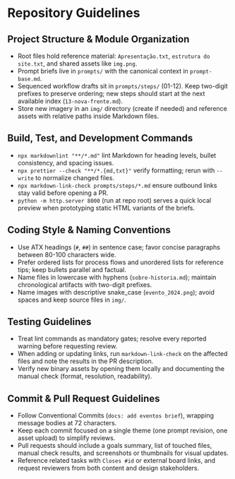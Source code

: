 # Repository Guidelines

## Project Structure & Module Organization
- Root files hold reference material: `Apresentação.txt`, `estrutura do site.txt`, and shared assets like `img.png`.
- Prompt briefs live in `prompts/` with the canonical context in `prompt-base.md`.
- Sequenced workflow drafts sit in `prompts/steps/` (01-12). Keep two-digit prefixes to preserve ordering; new steps should start at the next available index (`13-nova-frente.md`).
- Store new imagery in an `img/` directory (create if needed) and reference assets with relative paths inside Markdown files.

## Build, Test, and Development Commands
- `npx markdownlint "**/*.md"` lint Markdown for heading levels, bullet consistency, and spacing issues.
- `npx prettier --check "**/*.{md,txt}"` verify formatting; rerun with `--write` to normalize changed files.
- `npx markdown-link-check prompts/steps/*.md` ensure outbound links stay valid before opening a PR.
- `python -m http.server 8000` (run at repo root) serves a quick local preview when prototyping static HTML variants of the briefs.

## Coding Style & Naming Conventions
- Use ATX headings (`#`, `##`) in sentence case; favor concise paragraphs between 80-100 characters wide.
- Prefer ordered lists for process flows and unordered lists for reference tips; keep bullets parallel and factual.
- Name files in lowercase with hyphens (`sobre-historia.md`); maintain chronological artifacts with two-digit prefixes.
- Name images with descriptive snake_case (`evento_2024.png`); avoid spaces and keep source files in `img/`.

## Testing Guidelines
- Treat lint commands as mandatory gates; resolve every reported warning before requesting review.
- When adding or updating links, run `markdown-link-check` on the affected files and note the results in the PR description.
- Verify new binary assets by opening them locally and documenting the manual check (format, resolution, readability).

## Commit & Pull Request Guidelines
- Follow Conventional Commits (`docs: add eventos brief`), wrapping message bodies at 72 characters.
- Keep each commit focused on a single theme (one prompt revision, one asset upload) to simplify reviews.
- Pull requests should include a goals summary, list of touched files, manual check results, and screenshots or thumbnails for visual updates.
- Reference related tasks with `Closes #id` or external board links, and request reviewers from both content and design stakeholders.
